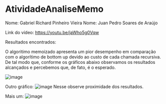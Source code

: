﻿# AtividadeAnaliseMemo

Nome: Gabriel Richard Pinheiro Vieira
Nome: Juan Pedro Soares de Araújo

Link do vídeo: https://youtu.be/jaWho5g0Vqw

Resultados encontrados:

O algoritimo memoizado apresenta um pior desempenho em comparação com o algorítimo de bottom up devido ao custo de cada chamada recursiva. De tal modo que, conforme os gráficos abaixo observamos os resultados alcançados e percebemos que, de fato, é o esperado.


![image](https://github.com/user-attachments/assets/381dd7f8-5b31-4b93-9581-93eff3c93539)

Outro gráfico:
![image](https://github.com/user-attachments/assets/c6fe4a36-d0be-4284-8806-90d1ceef076b)
Nesse observe proximidade dos resultados.

Mais um:
![image](https://github.com/user-attachments/assets/ff0c83f8-391d-49a5-86e1-a806dfed03ab)

